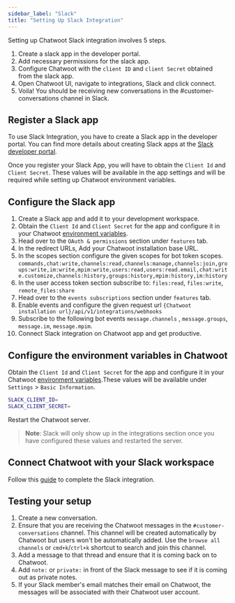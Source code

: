 ```yaml
---
sidebar_label: "Slack"
title: "Setting Up Slack Integration"
---
```


Setting up Chatwoot Slack integration involves 5 steps.

1. Create a slack app in the developer portal.
2. Add necessary permissions for the slack app.
3. Configure Chatwoot with the `client ID` and `client Secret` obtained from the slack app.
4. Open Chatwoot UI, navigate to integrations, Slack and click connect.
5. Voila! You should be receiving new conversations in the #customer-conversations channel in Slack.

## Register a Slack app

To use Slack Integration, you have to create a Slack app in the developer portal. You can find more details about creating Slack apps at the [Slack developer portal](https://api.slack.com/).

Once you register your Slack App, you will have to obtain the `Client Id` and `Client Secret`. These values will be available in the app settings and will be required while setting up Chatwoot environment variables.

## Configure the Slack app

1. Create a Slack app and add it to your development workspace.
2. Obtain the `Client Id` and `Client Secret` for the app and configure it in your Chatwoot [environment variables](/docs/self-hosted/configuration/environment-variables).
3. Head over to the `OAuth & permissions` section under `features` tab.
4. In the redirect URLs, Add your Chatwoot installation base URL.
5. In the scopes section configure the given scopes for bot token scopes. `commands,chat:write,channels:read,channels:manage,channels:join,groups:write,im:write,mpim:write,users:read,users:read.email,chat:write.customize,channels:history,groups:history,mpim:history,im:history`
6. In the user access token section subscribe to: `files:read`, `files:write`, `remote_files:share`
7. Head over to the `events subscriptions` section under `features` tab.
8. Enable events and configure the given request url `{Chatwoot installation url}/api/v1/integrations/webhooks`
9. Subscribe to the following bot events `message.channels` , `message.groups`, `message.im`, `message.mpim`.
10. Connect Slack integration on Chatwoot app and get productive.


## Configure the environment variables in Chatwoot

Obtain the `Client Id` and `Client Secret` for the app and configure it in your Chatwoot [environment variables](/docs/self-hosted/configuration/environment-variables).These values will be available under `Settings` > `Basic Information`.

```bash
SLACK_CLIENT_ID=
SLACK_CLIENT_SECRET=
```

Restart the Chatwoot server.


> **Note**: Slack will only show up in the integrations section once you have configured these values and restarted the server.

## Connect Chatwoot with your Slack workspace

Follow this [guide](/docs/product/features/slack) to complete the Slack integration.

## Testing your setup

1. Create a new conversation.
2. Ensure that you are receiving the Chatwoot messages in the `#customer-conversations` channel. This channel will be created automatically by Chatwoot but users won't be automatically added. Use the `browse all channels` or `cmd+k`/`ctrl+k` shortcut to search and join this channel.
3. Add a message to that thread and ensure that it is coming back on to Chatwoot.
4. Add `note:` or `private:` in front of the Slack message to see if it is coming out as private notes.
5. If your Slack member's email matches their email on Chatwoot, the messages will be associated with their Chatwoot user account.
